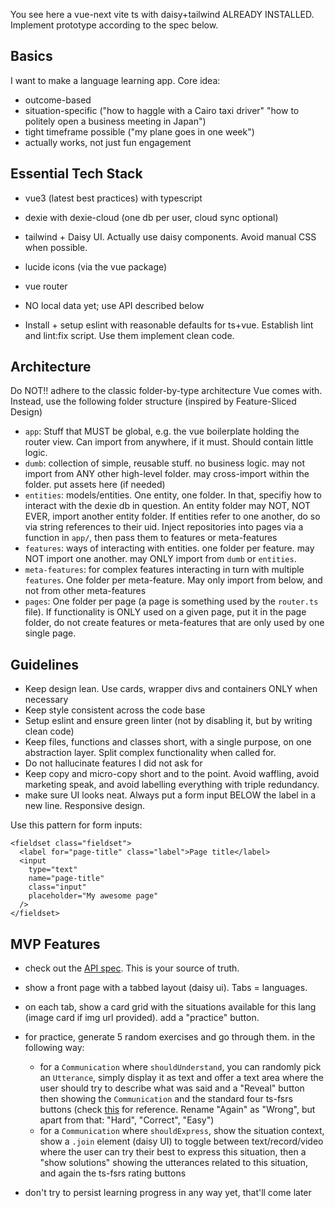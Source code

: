 
You see here a vue-next vite ts with daisy+tailwind ALREADY INSTALLED. Implement prototype according to the spec below.

## Basics

I want to make a language learning app. Core idea:

- outcome-based
- situation-specific ("how to haggle with a Cairo taxi driver" "how to politely open a business meeting in Japan")
- tight timeframe possible ("my plane goes in one week")
- actually works, not just fun engagement


## Essential Tech Stack


- vue3 (latest best practices) with typescript
- dexie with dexie-cloud (one db per user, cloud sync optional)
- tailwind + Daisy UI. Actually use daisy components. Avoid manual CSS when possible.
- lucide icons (via the vue package)
- vue router
- NO local data yet; use API described below

- Install + setup eslint with reasonable defaults for ts+vue. Establish lint and lint:fix script. Use them implement clean code.


## Architecture

Do NOT!! adhere to the classic folder-by-type architecture Vue comes with.
Instead, use the following folder structure (inspired by Feature-Sliced Design)

- `app`: Stuff that MUST be global, e.g. the vue boilerplate holding the router view. Can import from anywhere, if it must. Should contain little logic.
- `dumb`: collection of simple, reusable stuff. no business logic. may not import from ANY other high-level folder. may cross-import within the folder. put assets here (if needed)
- `entities`: models/entities. One entity, one folder. In that, specifiy how to interact with the dexie db in question. An entity folder may NOT, NOT EVER, import another entity folder. If entities refer to one another, do so via string references to their uid. Inject repositories into pages via a function in `app/`, then pass them to features or meta-features
- `features`: ways of interacting with entities. one folder per feature. may NOT import one another. may ONLY import from `dumb` or `entities`.
- `meta-features`: for complex features interacting in turn with multiple `features`. One folder per meta-feature. May only import from below, and not from other meta-features
- `pages`: One folder per page (a page is something used by the `router.ts` file). If functionality is ONLY used on a given page, put it in the page folder, do not create features or meta-features that are only used by one single page.

## Guidelines

- Keep design lean. Use cards, wrapper divs and containers ONLY when necessary
- Keep style consistent across the code base
- Setup eslint and ensure green linter (not by disabling it, but by writing clean code)
- Keep files, functions and classes short, with a single purpose, on one abstraction layer. Split complex functionality when called for.
- Do not hallucinate features I did not ask for
- Keep copy and micro-copy short and to the point. Avoid waffling, avoid marketing speak, and avoid labelling everything with triple redundancy.
- make sure UI looks neat. Always put a form input BELOW the label in a new line. Responsive design.

Use this pattern for form inputs:

```
<fieldset class="fieldset">
  <label for="page-title" class="label">Page title</label>
  <input
    type="text"
    name="page-title"
    class="input"
    placeholder="My awesome page"
  />
</fieldset>
```

## MVP Features

- check out the [API spec](./API.md). This is your source of truth.

- show a front page with a tabbed layout (daisy ui). Tabs = languages.
- on each tab, show a card grid with the situations available for this lang (image card if img url provided). add a "practice" button.
- for practice, generate 5 random exercises and go through them. in the following way:
    - for a `Communication` where `shouldUnderstand`, you can randomly pick an `Utterance`, simply display it as text and offer a text area where the user should try to describe what was said and a "Reveal" button then showing the `Communication` and the standard four ts-fsrs buttons (check [this](https://raw.githubusercontent.com/open-spaced-repetition/ts-fsrs/refs/heads/main/README.md) for reference. Rename "Again" as "Wrong", but apart from that: "Hard", "Correct", "Easy")
    - for a `Communication` where `shouldExpress`, show the situation context, show a `.join` element (daisy UI) to toggle between text/record/video where the user can try their best to express this situation, then a "show solutions" showing the utterances related to this situation, and again the ts-fsrs rating buttons
- don't try to persist learning progress in any way yet, that'll come later

